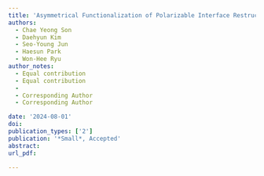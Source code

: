 ```yaml
---
title: 'Asymmetrical Functionalization of Polarizable Interface Restructuring Molecules for Rapid and Longer Operative Lithium Metal Batteries'
authors:
  - Chae Yeong Son 
  - Daehyun Kim 
  - Seo-Young Jun
  - Haesun Park
  - Won-Hee Ryu
author_notes:
  - Equal contribution
  - Equal contribution
  - 
  - Corresponding Author
  - Corresponding Author

date: '2024-08-01'
doi: 
publication_types: ['2']
publication: '*Small*, Accepted'
abstract: 
url_pdf: 

---
```



<!--- Supplementary notes can be added here, including [code and math](https://wowchemy.com/docs/content/writing-markdown-latex/). --->